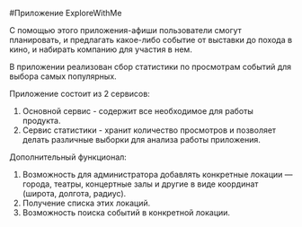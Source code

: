 
#Приложение ExploreWithMe

С помощью этого приложения-афиши пользователи смогут планировать, и предлагать какое-либо событие от выставки до похода в кино, и набирать компанию для участия в нем.

В приложении реализован сбор статистики по просмотрам событий для выбора самых популярных.

Приложение состоит из 2 сервисов:
1. Основной сервис - содержит все необходимое для работы продукта.
2. Сервис статистики - хранит количество просмотров и позволяет делать различные выборки для анализа работы приложения.

Дополнительный функционал:
1. Возможность для администратора добавлять конкретные локации — города, театры, концертные залы и другие в виде координат (широта, долгота, радиус).
2. Получение списка этих локаций.
3. Возможность поиска событий в конкретной локации.


